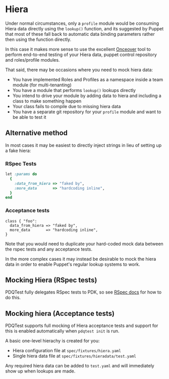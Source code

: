# Hiera
Under normal circumstances, only a `profile` module would be consuming Hiera 
data directly using the `lookup()` function, and its suggested by Puppet that 
most of these fall back to automatic data binding parameters rather then using
the function directly.  

In this case it makes more sense to use the excellent 
[Onceover](https://github.com/dylanratcliffe/onceover) tool to perform 
end-to-end testing of your Hiera data, puppet control repository and 
roles/profile modules.

That said, there may be occasions where you need to mock hiera data:
* You have implemented Roles and Profiles as a namespace inside a team module 
  (for multi-tenanting)
* You have a module that performs `lookup()` lookups directly
* You intend to drive your module by adding data to hiera and including a class
  to make something happen
* Your class fails to compile due to missing hiera data
* You have a separate git repository for your `profile` module and want to be 
  able to test it

## Alternative method
In most cases it may be easiest to directly inject strings in lieu of setting up
a fake hiera:

### RSpec Tests
```ruby
let :params do
  {
    :data_from_hiera => "faked by",
    :more_data       => "hardcoding inline",
  }
end
```

### Acceptance tests
```puppet
class { "foo":
  data_from_hiera => "faked by",
  more_data       => "hardcoding inline",
}
```

Note that you would need to duplicate your hard-coded mock data between the 
rspec tests and any acceptance tests.

In the more complex cases it may instead be desirable to mock the hiera data in
order to enable Puppet's regular lookup systems to work.

## Mocking Hiera (RSpec tests)
PDQTest fully delegates RSpec tests to PDK, so see 
[RSpec docs](https://rspec-puppet.com/documentation/configuration/) for how to
do this.

## Mocking hiera (Acceptance tests)
PDQTest supports full mocking of Hiera acceptance tests and support for this is
enabled automatically when `pdqtest init` is run.

A basic one-level hierachy is created for you:
* Hiera configuration file at `spec/fixtures/hiera.yaml`
* Single hiera data file at `spec/fixtures/hieradata/test.yaml`

Any required hiera data can be added to `test.yaml` and will immediately show up
when lookups are made.
